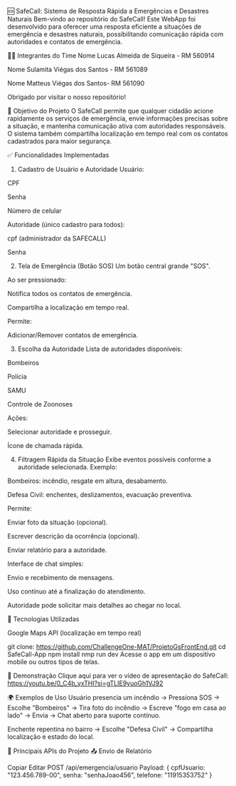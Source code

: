 🆘 SafeCall: Sistema de Resposta Rápida a Emergências e Desastres Naturais
Bem-vindo ao repositório do SafeCall!
Este WebApp foi desenvolvido para oferecer uma resposta eficiente a situações de emergência e desastres naturais, possibilitando comunicação rápida com autoridades e contatos de emergência.

👨‍💻 Integrantes do Time
Nome Lucas Almeida de Siqueira - RM 560914

Nome Sulamita Viégas dos Santos - RM 561089

Nome Matteus Viégas dos Santos- RM 561090

Obrigado por visitar o nosso repositório!

🧭 Objetivo do Projeto
O SafeCall permite que qualquer cidadão acione rapidamente os serviços de emergência, envie informações precisas sobre a situação, e mantenha comunicação ativa com autoridades responsáveis. O sistema também compartilha localização em tempo real com os contatos cadastrados para maior segurança.

✅ Funcionalidades Implementadas
1. Cadastro de Usuário e Autoridade
Usuário:

CPF

Senha

Número de celular

Autoridade (único cadastro para todos):

cpf (administrador da SAFECALL)

Senha

2. Tela de Emergência (Botão SOS)
Um botão central grande "SOS".

Ao ser pressionado:

Notifica todos os contatos de emergência.

Compartilha a localização em tempo real.

Permite:

Adicionar/Remover contatos de emergência.

3. Escolha da Autoridade
Lista de autoridades disponíveis:

Bombeiros

Polícia

SAMU

Controle de Zoonoses

Ações:

Selecionar autoridade e prosseguir.

Ícone de chamada rápida.

4. Filtragem Rápida da Situação
Exibe eventos possíveis conforme a autoridade selecionada.
Exemplo:

Bombeiros: incêndio, resgate em altura, desabamento.

Defesa Civil: enchentes, deslizamentos, evacuação preventiva.

Permite:

Enviar foto da situação (opcional).

Escrever descrição da ocorrência (opcional).

Enviar relatório para a autoridade.


Interface de chat simples:

Envio e recebimento de mensagens.

Uso contínuo até a finalização do atendimento.

Autoridade pode solicitar mais detalhes ao chegar no local.


🧰 Tecnologias Utilizadas

Google Maps API (localização em tempo real)



git clone: https://github.com/ChallengeOne-MAT/ProjetoGsFrontEnd.git
cd SafeCall-App
npm install
nmp run dev
Acesse o app em um dispositivo mobile ou outros tipos de telas.

🎥 Demonstração
Clique aqui para ver o vídeo de apresentação do SafeCall: 
https://youtu.be/0_C4b_yxTHI?si=gTLIE9yuoGh1VJ92

🌍 Exemplos de Uso
Usuário presencia um incêndio → Pressiona SOS → Escolhe "Bombeiros" → Tira foto do incêndio → Escreve "fogo em casa ao lado" → Envia → Chat aberto para suporte contínuo.

Enchente repentina no bairro → Escolhe "Defesa Civil" → Compartilha localização e estado do local.

🔐 Principais APIs do Projeto
📤 Envio de Relatório

Copiar
Editar
POST /api/emergencia/usuario
Payload:
{
  cpfUsuario: "123.456.789-00",
  senha: "senhaJoao456",
  telefone: "11915353752"
}

